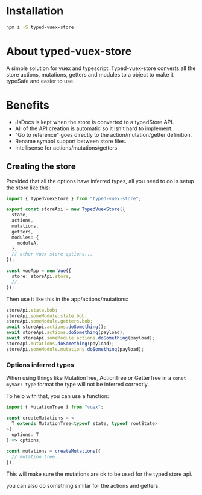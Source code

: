 # Installation

```bash
npm i -S typed-vuex-store
```

# About typed-vuex-store

A simple solution for vuex and typescript. Typed-vuex-store converts all the store actions, mutations, getters and modules to a object to make it typeSafe and easier to use.

# Benefits

- JsDocs is kept when the store is converted to a typedStore API.
- All of the API creation is automatic so it isn't hard to implement.
- "Go to reference" goes directly to the action/mutation/getter definition.
- Rename symbol support between store files.
- Intellisense for actions/mutations/getters.

## Creating the store

Provided that all the options have inferred types, all you need to do is setup the store like this:

```typescript
import { TypedVuexStore } from "typed-vuex-store";

export const storeApi = new TypedVuexStore({
  state,
  actions,
  mutations,
  getters,
  modules: {
    moduleA,
  },
  // other vuex store options...
});

const vueApp = new Vue({
  store: storeApi.store,
  //...
});
```

Then use it like this in the app/actions/mutations:

```typescript
storeApi.state.bob;
storeApi.someModule.state.bob;
storeApi.someModule.getters.bob;
await storeApi.actions.doSomething();
await storeApi.actions.doSomething(payload);
await storeApi.someModule.actions.doSomething(payload);
storeApi.mutations.doSomething(payload);
storeApi.someModule.mutations.doSomething(payload);
```

### Options inferred types

When using things like MutationTree, ActionTree or GetterTree in a `const myVar: type` format the type will not be inferred correctly.

To help with that, you can use a function:

```typescript
import { MutationTree } from "vuex";

const createMutations = <
  T extends MutationTree<typeof state, typeof rootState>
>(
  options: T
) => options;

const mutations = createMutations({
  // mutation tree...
});
```

This will make sure the mutations are ok to be used for the typed store api.

you can also do something similar for the actions and getters.

